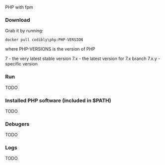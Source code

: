 PHP with fpm

### Download
Grab it by running:
```
docker pull codibly\php:PHP-VERSION
```

where PHP-VERSIONS is the version of PHP

7 - the very latest stable version
7.x - the latest version for 7.x branch
7.x.y - specific version

### Run
TODO

### Installed PHP software (included in $PATH)
TODO

### Debugers
TODO

### Logs
TODO
